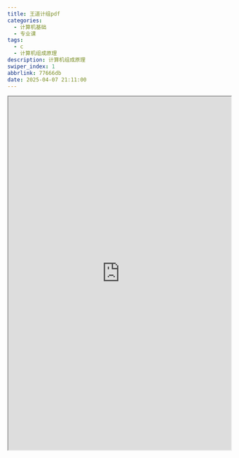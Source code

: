 ```yaml
---
title: 王道计组pdf
categories:
  - 计算机基础
  - 专业课
tags:
  - c
  - 计算机组成原理
description: 计算机组成原理
swiper_index: 1
abbrlink: 77666db
date: 2025-04-07 21:11:00
---
```

<div>
    <iframe src="https://lr0513.github.io/myjs/pdfjs/web/viewer.html?file=https://lr0513.github.io/pdfs/jz.pdf" width="100%" height="800px"></iframe>
</div>

